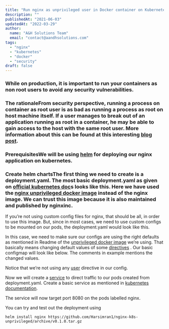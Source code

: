 ```yaml
---
title: "Run nginx as unprivileged user in Docker container on Kubernetes"
description: ""
publishedAt: "2021-06-03"
updatedAt: "2022-03-29"
author:
  name: "A&H Solutions Team"
  email: "contact@aandhsolutions.com"
tags:
  - "nginx"
  - "kubernetes"
  - "docker"
  - "security"  
draft: false
---
```


### While on production, it is important to run your containers as non root users to avoid any security vulnerabilities.

### The rationaleFrom security perspective, running a process on container as root user is as bad as running a process as root on host machine itself. If a user manages to break out of an application running as root in a container, he may be able to gain access to the host with the same root user. More information about this can be found at this interesting [blog post](https://medium.com/@mccode/processes-in-containers-should-not-run-as-root-2feae3f0df3b).

### PrerequisitesWe will be using [helm](https://helm.sh/) for deploying our nginx application on kubernetes.

### Create helm chartsThe first thing we need to create is a deployment.yaml. The most basic deployment.yaml as given on [official kubernetes doc](https://kubernetes.io/docs/concepts/workloads/controllers/deployment/#creating-a-deployment)s looks like this. Here we have used the [nginx unprivileged docker image](https://hub.docker.com/r/nginxinc/nginx-unprivileged) instead of the nginx image. We can trust this image because it is also maintained and published by nginxinc.

If you’re not using custom config files for nginx, that should be all, in order to use this image. But, since in most cases, we need to use custom configs to be mounted on our pods, the deployment.yaml would look like this.

In this case, we need to make sure our configs are using the right defaults as mentioned in Readme of the [unprivileged docker image](https://github.com/nginxinc/docker-nginx-unprivileged) we’re using. That basically means changing default values of some [directives](https://github.com/nginxinc/docker-nginx-unprivileged/blob/994b117bef62b0a24e925169a219013f09793704/stable/alpine/Dockerfile#L104) . Our basic configmap will look like below. The comments in example mentions the changed values.

Notice that we’re not using any [user](http://nginx.org/en/docs/ngx_core_module.html#user) directive in our config.

Now we will create a [service](https://kubernetes.io/docs/concepts/services-networking/service/) to direct traffic to our pods created from deployment.yaml. Create a basic service as mentioned in [kubernetes documentation](https://kubernetes.io/docs/concepts/services-networking/service/#defining-a-service).

The service will now target port 8080 on the pods labelled nginx.

You can try and test out the deployment using

`helm install nginx https://github.com/Harsimran1/nginx-k8s-unprivileged/archive/v0.1.0.tar.gz`
